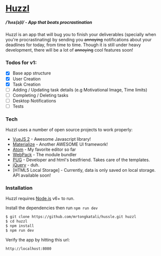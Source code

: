 # [Huzzl](http://huzzl.crazyapp.cloud/)
##### /ˈhʌs(ə)l/ - App that beats procrastination

Huzzl is an app that will bug you to finish your deliverables (specially when you're procrastinating) by sending you ~~annoying~~ notifications about your deadlines for today, from time to time. Though it is still under heavy development, there will be a lot of ~~annoying~~ cool features soon!

### Todos for v1:
- [x] Base app structure
- [x] User Creation
- [x] Task Creation
- [ ] Adding / Updating task details (e.g Motivational Image, Time limits)
- [ ] Completing / Deleting tasks
- [ ] Desktop Notifications
- [ ] Tests

### Tech

Huzzl uses a number of open source projects to work properly:

* [VueJS 2](https://vuejs.org/) - Awesome Javascript library!
* [Materialize](http://materializecss.com/) - Another AWESOME UI framework!
* [Atom](https://atom.io/) - My favorite editor so far
* [WebPack](https://webpack.github.io/) - The module bundler
* [PUG](https://pugjs.org/api/getting-started.html) - Developer and html's bestfriend. Takes care of the templates.
* [jQuery](https://jquery.com/) - duh.
* [HTML5 Local Storage] - Currently, data is only saved on local storage. API available soon!

### Installation

Huzzl requires [Node.js](https://nodejs.org/) v6+ to run.

Install the dependencies then run `npm run dev`

```sh
$ git clone https://github.com/mrtongkatali/hussle.git huzzl
$ cd huzzl
$ npm install
$ npm run dev
```

Verify the app by hitting this url:
```sh
http://localhost:8080
```
